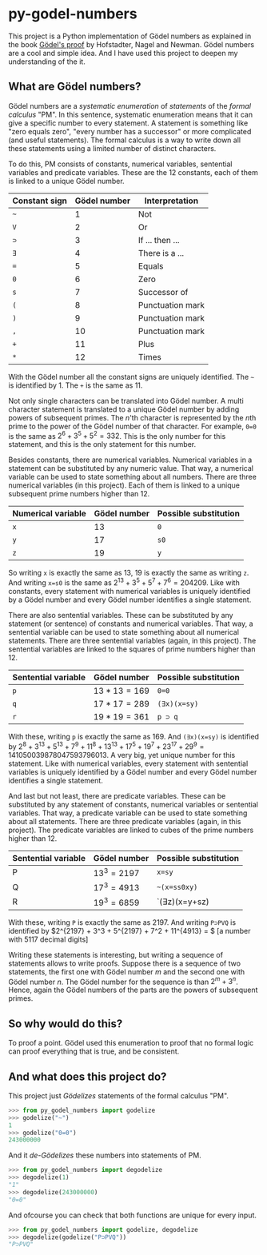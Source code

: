# py-godel-numbers

This project is a Python implementation of Gödel numbers as explained in
the book
[Gödel's proof](https://z-library.rs/book/5250426/143f37/go-dels-proof.html)
by Hofstadter, Nagel and Newman. Gödel numbers are a cool and simple idea.
And I have used this project to deepen my understanding of the it.

## What are Gödel numbers?

Gödel numbers are a *systematic enumeration* of *statements* of the *formal
calculus* "PM". In this sentence, systematic enumeration means that it can
give a specific number to every statement. A statement is something like
"zero equals zero", "every number has a successor" or more complicated (and
useful statements). The formal calculus is a way to write down all these
statements using a limited number of distinct characters.

To do this, PM consists of constants, numerical variables, sentential
variables and predicate variables. These are the 12 constants, each of them
is linked to a unique Gödel number.

| Constant sign | Gödel number | Interpretation   |
|---------------|--------------|------------------|
| `~`           | $1$          | Not              |
| `V`           | $2$          | Or               |
| `⊃`           | $3$          | If ... then ...  |
| `∃`           | $4$          | There is a ...   |
| `=`           | $5$          | Equals           |
| `0`           | $6$          | Zero             |
| `s`           | $7$          | Successor of     |
| `(`           | $8$          | Punctuation mark |
| `)`           | $9$          | Punctuation mark |
| `,`           | $10$         | Punctuation mark |
| `+`           | $11$         | Plus             |
| `*`           | $12$         | Times            |

With the Gödel number all the constant signs are uniquely identified. The `~`
is identified by $1$. The `+` is the same as $11$.

Not only single characters can be translated into Gödel number. A multi
character statement is translated to a unique Gödel number by adding
powers of subsequent primes. The $n$'th character is represented by the
$n$th prime to the power of the Gödel number of that character. For example,
`0=0` is the same as $2^6 + 3^5 + 5^2 = 332$. This is the only number for
this statement, and this is the only statement for this number.

Besides constants, there are numerical variables. Numerical variables in a
statement can be substituted by any numeric value. That way, a numerical
variable can be used to state something about all numbers. There are three
numerical variables (in this project). Each of them is linked to a unique
subsequent prime numbers higher than 12.

| Numerical variable | Gödel number | Possible substitution |
|--------------------|--------------|-----------------------|
| `x`                | $13$         | `0`                   |
| `y`                | $17$         | `s0`                  |
| `z`                | $19$         | `y`                   |

So writing `x` is exactly the same as $13$, $19$ is exactly the same as writing
`z`. And writing `x=s0` is the same as $2^{13} + 3^5 + 5^7 + 7^6 = 204209$. Like
with constants, every statement with numerical variables is uniquely identified
by a Gödel number and every Gödel number identifies a single statement.

There are also sentential variables. These can be substituted by any statement
(or sentence) of constants and numerical variables. That way, a sentential
variable can be used to state something about all numerical statements. There
are three sentential variables (again, in this project). The sentential
variables are linked to the squares of prime numbers higher than 12.

| Sentential variable | Gödel number  | Possible substitution |
|---------------------|---------------|-----------------------|
| `p`                 | $13*13 = 169$ | `0=0`                 |
| `q`                 | $17*17 = 289$ | `(∃x)(x=sy)`          |
| `r`                 | $19*19 = 361$ | `p ⊃ q`               |

With these, writing `p` is exactly the same as $169$. And `(∃x)(x=sy)` is
identified by
$2^8 + 3^{13} + 5^{13} + 7^9 + 11^8 + 13^{13} + 17^5 + 19^7 + 23^{17} + 29^9 = 141050039878047593796013$.
A very big, yet unique number for this statement. Like with numerical variables,
every statement with sentential variables is uniquely identified by a Gödel
number and every Gödel number identifies a single statement.

And last but not least, there are predicate variables. These can be substituted
by any statement of constants, numerical variables or sentential variables.
That way, a predicate variable can be used to state something about all
statements. There are three predicate variables (again, in this project).
The predicate variables are linked to cubes of the prime numbers higher
than 12.

| Sentential variable | Gödel number  | Possible substitution |
|---------------------|---------------|-----------------------|
| P                   | $13^3 = 2197$ | `x=sy`                |
| Q                   | $17^3 = 4913$ | `~(x=ss0xy)`          |
| R                   | $19^3 = 6859$ | `(∃z)(x=y+sz)         |

With these, writing `P` is exactly the same as $2197$. And writing `P⊃PVQ` is
identified by $2^{2197} + 3^3 + 5^{2197} + 7^2 + 11^{4913} = $
[a number with 5117 decimal digits]

Writing these statements is interesting, but writing a sequence of statements
allows to write proofs. Suppose there is a sequence of two statements, the
first one with Gödel number $m$ and the second one with Gödel number $n$. The
Gödel number for the sequence is than $2^m + 3^n$. Hence, again the Gödel
numbers of the parts are the powers of subsequent primes.

## So why would do this?

To proof a point. Gödel used this enumeration to proof that no formal logic
can proof everything that is true, and be consistent.

## And what does this project do?

This project just *Gödelizes* statements of the formal calculus "PM".

```python
>>> from py_godel_numbers import godelize
>>> godelize("~")
1
>>> godelize("0=0")
243000000
```

And it *de-Gödelizes* these numbers into statements of PM.

```python
>>> from py_godel_numbers import degodelize
>>> degodelize(1)
"1"
>>> degodelize(243000000)
"0=0"
```

And ofcourse you can check that both functions are unique for every input.

```python
>>> from py_godel_numbers import godelize, degodelize
>>> degodelize(godelize("P⊃PVQ"))
"P⊃PVQ"
```
